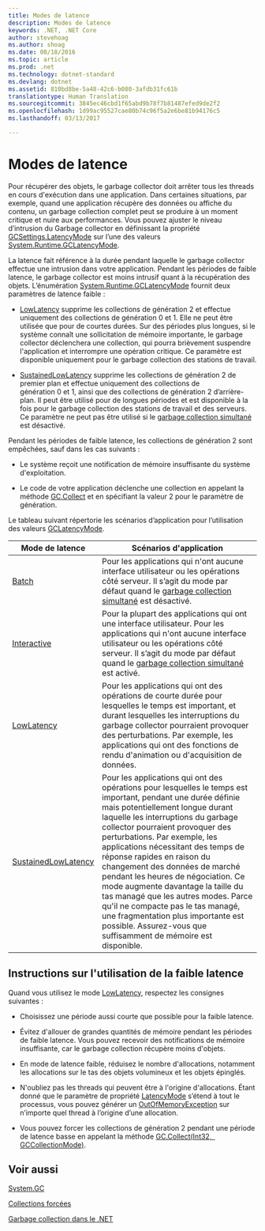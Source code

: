 ```yaml
---
title: Modes de latence
description: Modes de latence
keywords: .NET, .NET Core
author: stevehoag
ms.author: shoag
ms.date: 08/18/2016
ms.topic: article
ms.prod: .net
ms.technology: dotnet-standard
ms.devlang: dotnet
ms.assetid: 810bd8be-5a48-42c6-b080-3afdb31fc61b
translationtype: Human Translation
ms.sourcegitcommit: 3845ec46cbd1f65abd9b78f7b81487efed9de2f2
ms.openlocfilehash: 1d99ac95527cae80b74c96f5a2e6be81b94176c5
ms.lasthandoff: 03/13/2017

---
```


# <a name="latency-modes"></a>Modes de latence

Pour récupérer des objets, le garbage collector doit arrêter tous les threads en cours d'exécution dans une application. Dans certaines situations, par exemple, quand une application récupère des données ou affiche du contenu, un garbage collection complet peut se produire à un moment critique et nuire aux performances. Vous pouvez ajuster le niveau d’intrusion du Garbage collector en définissant la propriété [GCSettings.LatencyMode](xref:System.Runtime.GCSettings.LatencyMode) sur l’une des valeurs [System.Runtime.GCLatencyMode](xref:System.Runtime.GCLatencyMode). 

La latence fait référence à la durée pendant laquelle le garbage collector effectue une intrusion dans votre application. Pendant les périodes de faible latence, le garbage collector est moins intrusif quant à la récupération des objets. L’énumération [System.Runtime.GCLatencyMode](xref:System.Runtime.GCLatencyMode) fournit deux paramètres de latence faible :

* [LowLatency](xref:System.Runtime.GCLatencyMode.LowLatency) supprime les collections de génération 2 et effectue uniquement des collections de génération 0 et 1. Elle ne peut être utilisée que pour de courtes durées. Sur des périodes plus longues, si le système connaît une sollicitation de mémoire importante, le garbage collector déclenchera une collection, qui pourra brièvement suspendre l'application et interrompre une opération critique. Ce paramètre est disponible uniquement pour le garbage collection des stations de travail. 

* [SustainedLowLatency](xref:System.Runtime.GCLatencyMode.SustainedLowLatency) supprime les collections de génération 2 de premier plan et effectue uniquement des collections de génération 0 et 1, ainsi que des collections de génération 2 d’arrière-plan. Il peut être utilisé pour de longues périodes et est disponible à la fois pour le garbage collection des stations de travail et des serveurs. Ce paramètre ne peut pas être utilisé si le [garbage collection simultané](https://msdn.microsoft.com/library/yhwwzef8.aspx) est désactivé.

Pendant les périodes de faible latence, les collections de génération 2 sont empêchées, sauf dans les cas suivants :

* Le système reçoit une notification de mémoire insuffisante du système d'exploitation.

* Le code de votre application déclenche une collection en appelant la méthode [GC.Collect](xref:System.GC.Collect(System.Int32)) et en spécifiant la valeur 2 pour le paramètre de génération.

Le tableau suivant répertorie les scénarios d’application pour l’utilisation des valeurs [GCLatencyMode](xref:System.Runtime.GCLatencyMode).

Mode de latence | Scénarios d'application
------------ | --------------------- 
[Batch](xref:System.Runtime.GCLatencyMode.Batch) | Pour les applications qui n'ont aucune interface utilisateur ou les opérations côté serveur. Il s’agit du mode par défaut quand le [garbage collection simultané](https://msdn.microsoft.com/library/yhwwzef8.aspx) est désactivé.
[Interactive](xref:System.Runtime.GCLatencyMode.Interactive) | Pour la plupart des applications qui ont une interface utilisateur. Pour les applications qui n'ont aucune interface utilisateur ou les opérations côté serveur. Il s’agit du mode par défaut quand le [garbage collection simultané](https://msdn.microsoft.com/library/yhwwzef8.aspx) est activé.
[LowLatency](xref:System.Runtime.GCLatencyMode.LowLatency) | Pour les applications qui ont des opérations de courte durée pour lesquelles le temps est important, et durant lesquelles les interruptions du garbage collector pourraient provoquer des perturbations. Par exemple, les applications qui ont des fonctions de rendu d'animation ou d'acquisition de données.
[SustainedLowLatency](xref:System.Runtime.GCLatencyMode.SustainedLowLatency) | Pour les applications qui ont des opérations pour lesquelles le temps est important, pendant une durée définie mais potentiellement longue durant laquelle les interruptions du garbage collector pourraient provoquer des perturbations. Par exemple, les applications nécessitant des temps de réponse rapides en raison du changement des données de marché pendant les heures de négociation.   Ce mode augmente davantage la taille du tas managé que les autres modes. Parce qu'il ne compacte pas le tas managé, une fragmentation plus importante est possible. Assurez-vous que suffisamment de mémoire est disponible.
 
## <a name="guidelines-for-using-low-latency"></a>Instructions sur l'utilisation de la faible latence

Quand vous utilisez le mode [LowLatency](xref:System.Runtime.GCLatencyMode.LowLatency), respectez les consignes suivantes :

* Choisissez une période aussi courte que possible pour la faible latence.

* Évitez d'allouer de grandes quantités de mémoire pendant les périodes de faible latence. Vous pouvez recevoir des notifications de mémoire insuffisante, car le garbage collection récupère moins d'objets. 

* En mode de latence faible, réduisez le nombre d'allocations, notamment les allocations sur le tas des objets volumineux et les objets épinglés. 

* N'oubliez pas les threads qui peuvent être à l'origine d'allocations. Étant donné que le paramètre de propriété [LatencyMode](xref:System.Runtime.GCSettings.LatencyMode) s’étend à tout le processus, vous pouvez générer un [OutOfMemoryException](xref:System.OutOfMemoryException) sur n’importe quel thread à l’origine d’une allocation. 

* Vous pouvez forcer les collections de génération 2 pendant une période de latence basse en appelant la méthode [GC.Collect(Int32, GCCollectionMode)](xref:System.GC.Collect(System.Int32,System.GCCollectionMode)).

## <a name="see-also"></a>Voir aussi

[System.GC](xref:System.GC)

[Collections forcées](induced.md)

[Garbage collection dans le .NET](index.md)

